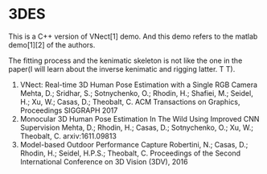 # 3DES
This is a C++ version of VNect[1] demo. And this demo refers to the matlab demo[1][2] of the authors.

The fitting process and the kenimatic skeleton is not like the one in the paper(I will learn about the inverse kenimatic and rigging latter. T T).


1. VNect: Real-time 3D Human Pose Estimation with a Single RGB Camera Mehta, D.; Sridhar, S.; Sotnychenko, O.; Rhodin, H.; Shafiei, M.; Seidel, H.; Xu, W.; Casas, D.; Theobalt, C.   ACM Transactions on Graphics, Proceedings SIGGRAPH 2017
2. Monocular 3D Human Pose Estimation In The Wild Using Improved CNN Supervision Mehta, D.; Rhodin, H.; Casas, D.; Sotnychenko, O.; Xu, W.; Theobalt, C. arxiv:1611.09813
3. Model-based Outdoor Performance Capture Robertini, N.; Casas, D.; Rhodin, H.; Seidel, H.P.S.; Theobalt, C. Proceedings of the Second International Conference on 3D Vision (3DV), 2016
